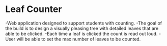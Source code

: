 # Leaf Counter
-Web application designed to support students with counting.
-The goal of the build is to design a visually pleasing tree with detailed leaves that are able to be clicked.
-Each time a leaf is clicked the count is read out loud.
-User will be able to set the max number of leaves to be counted.